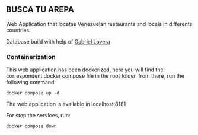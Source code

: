 ## BUSCA TU AREPA

Web Application that locates Venezuelan restaurants and locals in differents countries.

Database build with help of [Gabriel Lovera](https://www.linkedin.com/in/loveragabriel/)

### Containerization

This web application has been dockerized, here you will find the correspondent docker compose file in the root folder, from there, run the following command:

```
docker compose up -d
```

The web application is available in localhost:8181

For stop the services, run:

```
docker compose down
```
